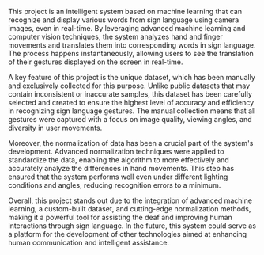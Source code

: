 This project is an intelligent system based on machine learning that can recognize and display various words from sign language using camera images, even in real-time. By leveraging advanced machine learning and computer vision techniques, the system analyzes hand and finger movements and translates them into corresponding words in sign language. The process happens instantaneously, allowing users to see the translation of their gestures displayed on the screen in real-time.

A key feature of this project is the unique dataset, which has been manually and exclusively collected for this purpose. Unlike public datasets that may contain inconsistent or inaccurate samples, this dataset has been carefully selected and created to ensure the highest level of accuracy and efficiency in recognizing sign language gestures. The manual collection means that all gestures were captured with a focus on image quality, viewing angles, and diversity in user movements.

Moreover, the normalization of data has been a crucial part of the system's development. Advanced normalization techniques were applied to standardize the data, enabling the algorithm to more effectively and accurately analyze the differences in hand movements. This step has ensured that the system performs well even under different lighting conditions and angles, reducing recognition errors to a minimum.

Overall, this project stands out due to the integration of advanced machine learning, a custom-built dataset, and cutting-edge normalization methods, making it a powerful tool for assisting the deaf and improving human interactions through sign language. In the future, this system could serve as a platform for the development of other technologies aimed at enhancing human communication and intelligent assistance.
